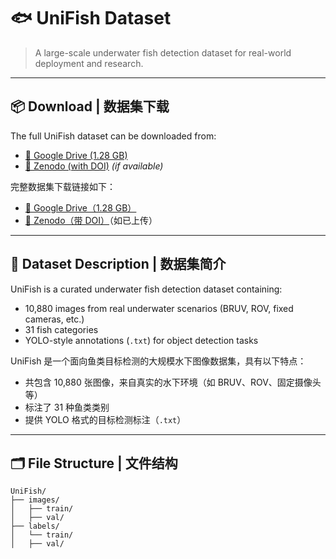 # 🐟 UniFish Dataset

> A large-scale underwater fish detection dataset for real-world deployment and research.

---

## 📦 Download | 数据集下载

The full UniFish dataset can be downloaded from:

- [🔗 Google Drive (1.28 GB)](https://drive.google.com/file/d/17h1jRff5gCJjqREsDoRFOJck4kU8lyVs/view?usp=sharing)
- [🔗 Zenodo (with DOI)](https://doi.org/10.xxxx/zenodo.xxxx) *(if available)*

完整数据集下载链接如下：

- [🔗 Google Drive（1.28 GB）](https://drive.google.com/file/d/17h1jRff5gCJjqREsDoRFOJck4kU8lyVs/view?usp=sharing)
- [🔗 Zenodo（带 DOI）](https://doi.org/10.xxxx/zenodo.xxxx)（如已上传）


---

## 📝 Dataset Description | 数据集简介

UniFish is a curated underwater fish detection dataset containing:

- 10,880 images from real underwater scenarios (BRUV, ROV, fixed cameras, etc.)
- 31 fish categories
- YOLO-style annotations (`.txt`) for object detection tasks

UniFish 是一个面向鱼类目标检测的大规模水下图像数据集，具有以下特点：

- 共包含 10,880 张图像，来自真实的水下环境（如 BRUV、ROV、固定摄像头等）
- 标注了 31 种鱼类类别
- 提供 YOLO 格式的目标检测标注（`.txt`）

---

## 🗂 File Structure | 文件结构

```plaintext
UniFish/
├── images/
│   ├── train/
│   ├── val/
├── labels/
│   └── train/
│   ├── val/

